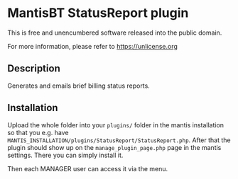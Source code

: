# MantisBT StatusReport plugin

This is free and unencumbered software released into the public domain.

For more information, please refer to https://unlicense.org

## Description

Generates and emails brief billing status reports.

## Installation

Upload the whole folder into your `plugins/` folder in the mantis installation so that you e.g. have `MANTIS_INSTALLATION/plugins/StatusReport/StatusReport.php`. After that the plugin should show up on the `manage_plugin_page.php` page in the mantis settings. There you can simply install it.

Then each MANAGER user can access it via the menu.